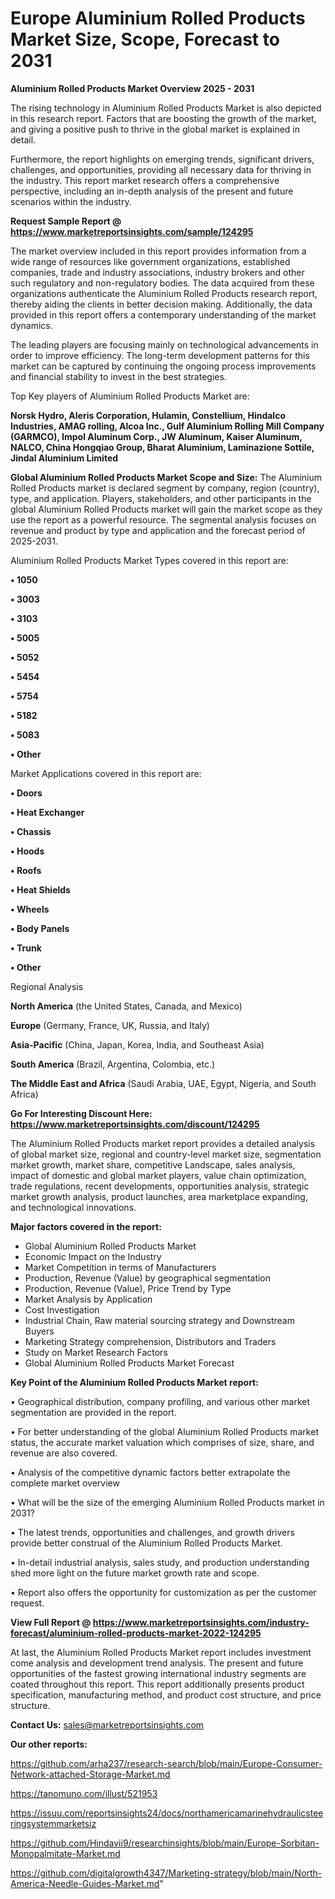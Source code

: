 # Europe Aluminium Rolled Products Market Size, Scope, Forecast to 2031

<Strong> Aluminium Rolled Products Market Overview 2025 - 2031</strong>

The rising technology in Aluminium Rolled Products Market is also depicted in this research report. Factors that are boosting the growth of the market, and giving a positive push to thrive in the global market is explained in detail.

Furthermore, the report highlights on emerging trends, significant drivers, challenges, and opportunities, providing all necessary data for thriving in the industry. This report market research offers a comprehensive perspective, including an in-depth analysis of the present and future scenarios within the industry.

<strong>Request Sample Report @ <a href=https://www.marketreportsinsights.com/sample/124295>https://www.marketreportsinsights.com/sample/124295</a></strong>

The market overview included in this report provides information from a wide range of resources like government organizations, established companies, trade and industry associations, industry brokers and other such regulatory and non-regulatory bodies. The data acquired from these organizations authenticate the Aluminium Rolled Products research report, thereby aiding the clients in better decision making. Additionally, the data provided in this report offers a contemporary understanding of the market dynamics.

The leading players are focusing mainly on technological advancements in order to improve efficiency. The long-term development patterns for this market can be captured by continuing the ongoing process improvements and financial stability to invest in the best strategies.

Top Key players of Aluminium Rolled Products Market are:

<strong>Norsk Hydro, Aleris Corporation, Hulamin, Constellium, Hindalco Industries, AMAG rolling, Alcoa Inc., Gulf Aluminium Rolling Mill Company (GARMCO), Impol Aluminum Corp., JW Aluminum, Kaiser Aluminum, NALCO, China Hongqiao Group, Bharat Aluminium, Laminazione Sottile, Jindal Aluminium Limited</strong>

<strong><b>Global Aluminium Rolled Products Market Scope and Size:</b></strong>
The Aluminium Rolled Products market is declared segment by company, region (country), type, and application. Players, stakeholders, and other participants in the global Aluminium Rolled Products market will gain the market scope as they use the report as a powerful resource. The segmental analysis focuses on revenue and product by type and application and the forecast period of 2025-2031.

Aluminium Rolled Products Market Types covered in this report are:

<strong>• 1050

• 3003

• 3103

• 5005

• 5052

• 5454

• 5754

• 5182

• 5083

• Other</strong>

Market Applications covered in this report are:

<strong>• Doors

• Heat Exchanger

• Chassis

• Hoods

• Roofs

• Heat Shields

• Wheels

• Body Panels

• Trunk

• Other</strong> 

Regional Analysis

<strong>North America</strong> (the United States, Canada, and Mexico)

<strong>Europe</strong> (Germany, France, UK, Russia, and Italy)

<strong>Asia-Pacific</strong> (China, Japan, Korea, India, and Southeast Asia)

<strong>South America</strong> (Brazil, Argentina, Colombia, etc.)

<strong>The Middle East and Africa</strong> (Saudi Arabia, UAE, Egypt, Nigeria, and South Africa)

<strong>Go For Interesting Discount Here: <a href=https://www.marketreportsinsights.com/discount/124295>https://www.marketreportsinsights.com/discount/124295</a></strong>

The Aluminium Rolled Products market report provides a detailed analysis of global market size, regional and country-level market size, segmentation market growth, market share, competitive Landscape, sales analysis, impact of domestic and global market players, value chain optimization, trade regulations, recent developments, opportunities analysis, strategic market growth analysis, product launches, area marketplace expanding, and technological innovations.

<strong><b>Major factors covered in the report:</b></strong>
<ul>
  <li>Global Aluminium Rolled Products Market </li>
  <li>Economic Impact on the Industry</li>
  <li>Market Competition in terms of Manufacturers</li>
  <li>Production, Revenue (Value) by geographical segmentation</li>
  <li>Production, Revenue (Value), Price Trend by Type</li>
  <li>Market Analysis by Application</li>
  <li>Cost Investigation</li>
  <li>Industrial Chain, Raw material sourcing strategy and Downstream Buyers</li>
  <li>Marketing Strategy comprehension, Distributors and Traders</li>
  <li>Study on Market Research Factors</li>
  <li>Global Aluminium Rolled Products Market Forecast</li>
</ul>

<strong><b>Key Point of the Aluminium Rolled Products Market report:</b></strong>

• Geographical distribution, company profiling, and various other market segmentation are provided in the report.

• For better understanding of the global Aluminium Rolled Products market status, the accurate market valuation which comprises of size, share, and revenue are also covered.

• Analysis of the competitive dynamic factors better extrapolate the complete market overview

• What will be the size of the emerging Aluminium Rolled Products market in 2031?

• The latest trends, opportunities and challenges, and growth drivers provide better construal of the Aluminium Rolled Products Market.

• In-detail industrial analysis, sales study, and production understanding shed more light on the future market growth rate and scope.

• Report also offers the opportunity for customization as per the customer request.

<strong><b>View Full Report @ <a href=https://www.marketreportsinsights.com/industry-forecast/aluminium-rolled-products-market-2022-124295>https://www.marketreportsinsights.com/industry-forecast/aluminium-rolled-products-market-2022-124295</a></b></strong>


At last, the Aluminium Rolled Products Market report includes investment come analysis and development trend analysis. The present and future opportunities of the fastest growing international industry segments are coated throughout this report. This report additionally presents product specification, manufacturing method, and product cost structure, and price structure.

<strong>Contact Us:</strong>
sales@marketreportsinsights.com

<strong>Our other reports:</strong>

<a href=https://github.com/arha237/research-search/blob/main/Europe-Consumer-Network-attached-Storage-Market.md>https://github.com/arha237/research-search/blob/main/Europe-Consumer-Network-attached-Storage-Market.md</a>

<a href=https://tanomuno.com/illust/521953>https://tanomuno.com/illust/521953</a>

<a href=https://issuu.com/reportsinsights24/docs/northamericamarinehydraulicsteeringsystemmarketsiz>https://issuu.com/reportsinsights24/docs/northamericamarinehydraulicsteeringsystemmarketsiz</a>

<a href=https://github.com/Hindavii9/researchinsights/blob/main/Europe-Sorbitan-Monopalmitate-Market.md>https://github.com/Hindavii9/researchinsights/blob/main/Europe-Sorbitan-Monopalmitate-Market.md</a>

<a href=https://github.com/digitalgrowth4347/Marketing-strategy/blob/main/North-America-Needle-Guides-Market.md>https://github.com/digitalgrowth4347/Marketing-strategy/blob/main/North-America-Needle-Guides-Market.md</a>"

